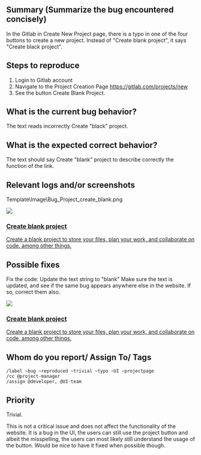 ## Summary (Summarize the bug encountered concisely)

In the Gitlab in Create New Project page, there is a typo in one of the four buttons to create a new project. Instead of "Create blank project", it says "Create black project".

## Steps to reproduce

1.  Login to Gitlab account
2.  Navigate to the Project Creation Page https://gitlab.com/projects/new
3.  See the button Create Blank Project.

## What is the current bug behavior?

The text reads incorrectly Create "black" project.

## What is the expected correct behavior?

The text should say Create "blank" project to describe correctly the function of the link.

## Relevant logs and/or screenshots

Template\Image\Bug_Project_create_blank.png

<a href="#blank_project" data-testid="panel-link" data-qa-panel-name="blank_project" class="new-namespace-panel gl-flex gl-w-full gl-shrink-0 gl-flex-col gl-items-center gl-rounded-base gl-border-1 gl-border-solid gl-border-gray-100 gl-px-3 gl-py-6 hover:!gl-no-underline lg:gl-flex-row"><div class="new-namespace-panel-illustration gl-flex gl-shrink-0 gl-justify-center"><img aria-hidden="" src="/assets/webpack/project-create-new-sm.d02514e7.svg"></div> <div class="gl-pl-4"><h3 class="gl-text-size-h2 gl-text-inherit">
Create blank project

</h3> <p class="gl-text-gray-900">
Create a blank project to store your files, plan your work, and collaborate on code, among other things.
</p></div></a>

## Possible fixes

Fix the code: Update the text string to "blank"
Make sure the text is updated, and see if the same bug appears anywhere else in the website. If so, correct them also.

<a href="#blank_project" data-testid="panel-link" data-qa-panel-name="blank_project" class="new-namespace-panel gl-flex gl-w-full gl-shrink-0 gl-flex-col gl-items-center gl-rounded-base gl-border-1 gl-border-solid gl-border-gray-100 gl-px-3 gl-py-6 hover:!gl-no-underline lg:gl-flex-row"><div class="new-namespace-panel-illustration gl-flex gl-shrink-0 gl-justify-center"><img aria-hidden="" src="/assets/webpack/project-create-new-sm.d02514e7.svg"></div> <div class="gl-pl-4"><h3 class="gl-text-size-h2 gl-text-inherit">
Create blank project

</h3> <p class="gl-text-gray-900">
Create a blank project to store your files, plan your work, and collaborate on code, among other things.
</p></div></a>

## Whom do you report/ Assign To/ Tags

    /label ~bug ~reproduced ~trivial ~typo ~UI ~projectpage
    /cc @project-manager
    /assign @developer, @UI-team

## Priority

Trivial.

This is not a critical issue and does not affect the functionality of the website. It is a bug in the UI, the users can still use the project button and albeit the misspelling, the users can most likely still understand the usage of the button. Would be nice to have it fixed when possible though.
